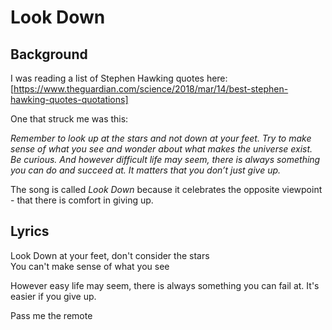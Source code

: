 # Look Down

## Background

I was reading a list of Stephen Hawking quotes here: [https://www.theguardian.com/science/2018/mar/14/best-stephen-hawking-quotes-quotations]

One that struck me was this: 

*Remember to look up at the stars and not down at your feet. 
Try to make sense of what you see and wonder about what makes the universe exist. 
Be curious. 
And however difficult life may seem, there is always something you can do and succeed at. 
It matters that you don’t just give up.*

The song is called *Look Down* because it celebrates the opposite viewpoint - that there is comfort in giving up.

## Lyrics


Look Down at your feet, don't consider the stars\
You can't make sense of what you see


However easy life may seem, there is always something you can fail at. 
It's easier if you give up.

Pass me the remote
